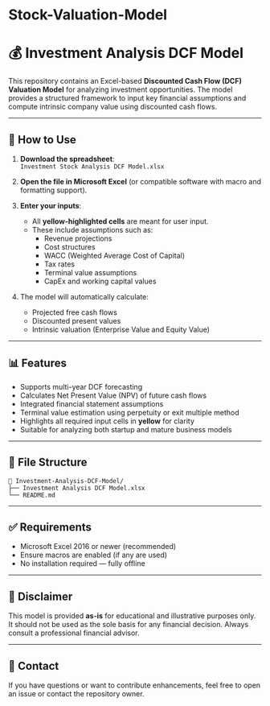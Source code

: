 # Stock-Valuation-Model

# 💰 Investment Analysis DCF Model

This repository contains an Excel-based **Discounted Cash Flow (DCF) Valuation Model** for analyzing investment opportunities. The model provides a structured framework to input key financial assumptions and compute intrinsic company value using discounted cash flows.

---

## 📝 How to Use

1. **Download the spreadsheet**:  
   `Investment Stock Analysis DCF Model.xlsx`

2. **Open the file in Microsoft Excel** (or compatible software with macro and formatting support).

3. **Enter your inputs**:
   - All **yellow-highlighted cells** are meant for user input.
   - These include assumptions such as:
     - Revenue projections
     - Cost structures
     - WACC (Weighted Average Cost of Capital)
     - Tax rates
     - Terminal value assumptions
     - CapEx and working capital values

4. The model will automatically calculate:
   - Projected free cash flows
   - Discounted present values
   - Intrinsic valuation (Enterprise Value and Equity Value)
---

## 📊 Features

- Supports multi-year DCF forecasting
- Calculates Net Present Value (NPV) of future cash flows
- Integrated financial statement assumptions
- Terminal value estimation using perpetuity or exit multiple method
- Highlights all required input cells in **yellow** for clarity
- Suitable for analyzing both startup and mature business models

---

## 📂 File Structure

```
📁 Investment-Analysis-DCF-Model/
├── Investment Analysis DCF Model.xlsx
└── README.md
```

---

## ✅ Requirements

- Microsoft Excel 2016 or newer (recommended)
- Ensure macros are enabled (if any are used)
- No installation required — fully offline

---

## 📌 Disclaimer

This model is provided **as-is** for educational and illustrative purposes only. It should not be used as the sole basis for any financial decision. Always consult a professional financial advisor.

---

## 📧 Contact

If you have questions or want to contribute enhancements, feel free to open an issue or contact the repository owner.
